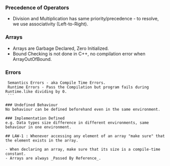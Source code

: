 ### Precedence of Operators

- Division and Multiplication has same priority/precedence - to resolve, we use associativity (Left-to-Right).

### Arrays

- Arrays are Garbage Declared, Zero Initialized.
- Bound Checking is not done in C++, no compilation error when ArrayOutOfBound.

### Errors
   ``` Logical Errors - Difficult to Debug.
	Semantics Errors - aka Compile Time Errors.
	Runtime Errors - Pass the Compilation but program fails during Runtime.like dividing by 0.
	```

### Undefined Behaviour
No behaviour can be defined beforehand even in the same environment. 

### Implementation Defined
e.g. Data types size difference in different environments, same behaviour in one environment.

## LAW-1 : Whenever accessing any element of an array "make sure" that the element exists in the array.

- When declaring an array, make sure that its size is a compile-time constant.
- Arrays are always _Passed By Reference_.

